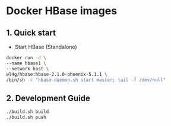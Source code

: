 # Docker HBase images

## 1. Quick start

- Start HBase (Standalone)

```bash
docker run -d \
--name hbase1 \
--network host \
wl4g/hbase:hbase-2.1.0-phoenix-5.1.1 \
/bin/sh -c "hbase-daemon.sh start master; tail -f /dev/null"
```

## 2. Development Guide

```bash
./build.sh build
./build.sh push
```
